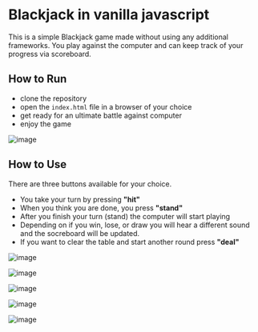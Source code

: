# Blackjack in vanilla javascript
This is a simple Blackjack game made without using any additional frameworks. You play against the computer and can keep track of your progress via scoreboard. 

## How to Run
* clone the repository
* open the `index.html` file in a browser of your choice
* get ready for an ultimate battle against computer
* enjoy the game

![image](https://github.com/Aslanbayli/blackjack-js/assets/48028559/efc14bee-0f96-40eb-bb89-376a5bbaf90d)

## How to Use
There are three buttons available for your choice.
* You take your turn by pressing **"hit"** 
* When you think you are done, you press **"stand"**
* After you finish your turn (stand) the computer will start playing
* Depending on if you win, lose, or draw you will hear a different sound and the socreboard will be updated.
* If you want to clear the table and start another round press **"deal"**

![image](https://github.com/Aslanbayli/blackjack-js/assets/48028559/a297782c-9fc9-4ae5-ba7c-5050bd0f7eff)

![image](https://github.com/Aslanbayli/blackjack-js/assets/48028559/facc8a7b-ee10-4824-a036-e7561f51e0d6)

![image](https://github.com/Aslanbayli/blackjack-js/assets/48028559/0263f4aa-f795-4364-916f-235ffe1f93c6)

![image](https://github.com/Aslanbayli/blackjack-js/assets/48028559/e566f9f4-6b8e-4003-9425-aafc81813bfb)

![image](https://github.com/Aslanbayli/blackjack-js/assets/48028559/d443b0bc-23ae-483e-aec7-5895d3372f3e)
